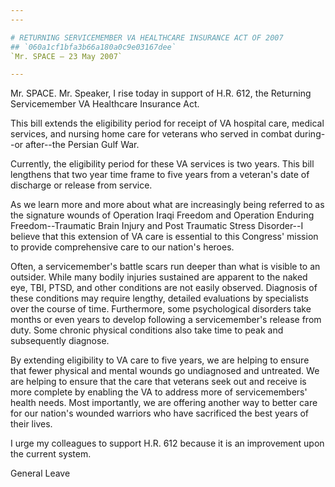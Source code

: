 ```yaml
---
---

# RETURNING SERVICEMEMBER VA HEALTHCARE INSURANCE ACT OF 2007
## `060a1cf1bfa3b66a180a0c9e03167dee`
`Mr. SPACE — 23 May 2007`

---
```



Mr. SPACE. Mr. Speaker, I rise today in support of H.R. 612, the 
Returning Servicemember VA Healthcare Insurance Act.

This bill extends the eligibility period for receipt of VA hospital 
care, medical services, and nursing home care for veterans who served 
in combat during--or after--the Persian Gulf War.

Currently, the eligibility period for these VA services is two years. 
This bill lengthens that two year time frame to five years from a 
veteran's date of discharge or release from service.

As we learn more and more about what are increasingly being referred 
to as the signature wounds of Operation Iraqi Freedom and Operation 
Enduring Freedom--Traumatic Brain Injury and Post Traumatic Stress 
Disorder--I believe that this extension of VA care is essential to this 
Congress' mission to provide comprehensive care to our nation's heroes.

Often, a servicemember's battle scars run deeper than what is visible 
to an outsider. While many bodily injuries sustained are apparent to 
the naked eye, TBI, PTSD, and other conditions are not easily observed. 
Diagnosis of these conditions may require lengthy, detailed evaluations 
by specialists over the course of time. Furthermore, some psychological 
disorders take months or even years to develop following a 
servicemember's release from duty. Some chronic physical conditions 
also take time to peak and subsequently diagnose.

By extending eligibility to VA care to five years, we are helping to 
ensure that fewer physical and mental wounds go undiagnosed and 
untreated. We are helping to ensure that the care that veterans seek 
out and receive is more complete by enabling the VA to address more of 
servicemembers' health needs. Most importantly, we are offering another 
way to better care for our nation's wounded warriors who have 
sacrificed the best years of their lives.

I urge my colleagues to support H.R. 612 because it is an improvement 
upon the current system.
















 General Leave

